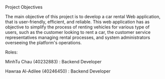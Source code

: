 
Project Objectives

The main objective of this project is to develop a car rental Web application, that is user-friendly, efficient, and reliable. This web application has as objective to simplify the process of renting vehicles for various type of users, such as the customer looking to rent a car, the customer service representatives managing rental processes, and system administrators overseeing the platform's operations.

Roles:

MinhTu Chau (40232883) : Backend Developer 

Hawraa Al-Adilee (40246450) : Backend Developer
